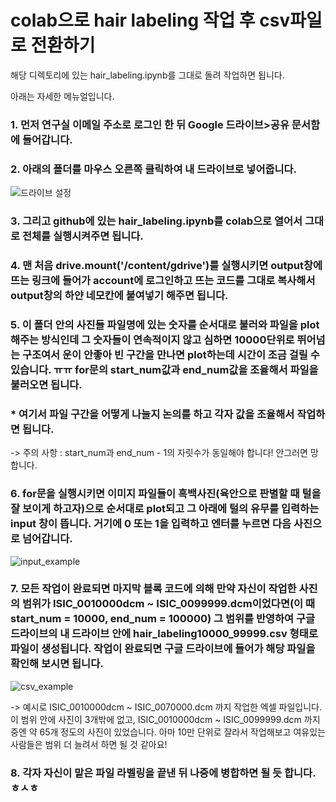 # colab으로 hair labeling 작업 후 csv파일로 전환하기

해당 디렉토리에 있는 hair_labeling.ipynb를 그대로 돌려 작업하면 됩니다.

아래는 자세한 메뉴얼입니다.


### 1. 먼저 연구실 이메일 주소로 로그인 한 뒤 Google 드라이브>공유 문서함에 들어갑니다.

### 2. 아래의 폴더를 마우스 오른쪽 클릭하여 내 드라이브로 넣어줍니다.
![드라이브 설정](https://user-images.githubusercontent.com/39727494/86948722-86d46180-c188-11ea-9c10-3a4d3b8bb7a5.png)

### 3. 그리고 github에 있는 hair_labeling.ipynb를 colab으로 열어서 그대로 전체를 실행시켜주면 됩니다.

### 4. 맨 처음 drive.mount('/content/gdrive')를 실행시키면 output창에 뜨는 링크에 들어가 account에 로그인하고 뜨는 코드를 그대로 복사해서 output창의 하얀 네모칸에 붙여넣기 해주면 됩니다.

### 5. 이 폴더 안의 사진들 파일명에 있는 숫자를 순서대로 불러와 파일을 plot해주는 방식인데 그 숫자들이 연속적이지 않고 심하면 10000단위로 뛰어넘는 구조여서 운이 안좋아 빈 구간을 만나면 plot하는데 시간이 조금 걸릴 수 있습니다. ㅠㅠ for문의 start_num값과 end_num값을 조율해서 파일을 불러오면 됩니다. 
### * 여기서 파일 구간을 어떻게 나눌지 논의를 하고 각자 값을 조율해서 작업하면 됩니다.
-> 주의 사항 : start_num과 end_num - 1의 자릿수가 동일해야 합니다! 안그러면 망합니다.

### 6. for문을 실행시키면 이미지 파일들이 흑백사진(육안으로 판별할 때 털을 잘 보이게 하고자)으로 순서대로 plot되고 그 아래에 털의 유무를 입력하는 input 창이 뜹니다. 거기에 0 또는 1을 입력하고 엔터를 누르면 다음 사진으로 넘어갑니다.
![input_example](https://user-images.githubusercontent.com/39727494/86952066-6064f500-c18d-11ea-81f8-8a76f0da44d3.png)


### 7. 모든 작업이 완료되면 마지막 블록 코드에 의해 만약 자신이 작업한 사진의 범위가 ISIC_0010000dcm ~ ISIC_0099999.dcm이었다면(이 때 start_num = 10000, end_num = 100000) 그 범위를 반영하여 구글 드라이브의 내 드라이브 안에 hair_labeling10000_99999.csv 형태로 파일이 생성됩니다. 작업이 완료되면 구글 드라이브에 들어가 해당 파일을 확인해 보시면 됩니다.
![csv_example](https://user-images.githubusercontent.com/39727494/86951022-eed87700-c18b-11ea-874b-b88cb1fb4dbb.png)

-> 예시로  ISIC_0010000dcm ~ ISIC_0070000.dcm 까지 작업한 엑셀 파일입니다. 이 범위 안에 사진이 3개밖에 없고, ISIC_0010000dcm ~ ISIC_0099999.dcm 까지 중엔 약 65개 정도의 사진이 있었습니다. 아마 10만 단위로 잘라서 작업해보고 여유있는 사람들은 범위 더 늘려서 하면 될 것 같아요!


### 8. 각자 자신이 맡은 파일 라벨링을 끝낸 뒤 나중에 병합하면 될 듯 합니다. ㅎㅅㅎ

